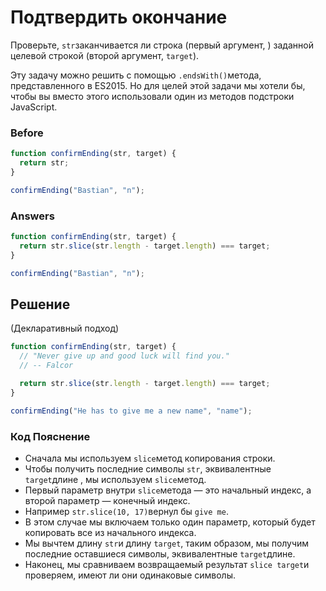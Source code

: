 # Подтвердить окончание
Проверьте, `str`заканчивается ли строка (первый аргумент, ) заданной целевой строкой (второй аргумент, `target`).

Эту задачу можно решить с помощью `.endsWith()`метода, представленного в ES2015. Но для целей этой задачи мы хотели бы, чтобы вы вместо этого использовали один из методов подстроки JavaScript.



### Before
```javascript
function confirmEnding(str, target) {
  return str;
}

confirmEnding("Bastian", "n");
```
### Answers
```javascript
function confirmEnding(str, target) {
  return str.slice(str.length - target.length) === target;
}

confirmEnding("Bastian", "n");
```

## Решение
(Декларативный подход)
```javascript
function confirmEnding(str, target) {
  // "Never give up and good luck will find you."
  // -- Falcor

  return str.slice(str.length - target.length) === target;
}

confirmEnding("He has to give me a new name", "name");
```
### Код Пояснение
* Сначала мы используем `slice`метод копирования строки.
* Чтобы получить последние символы `str`, эквивалентные `target`длине , мы используем `slice`метод.
* Первый параметр внутри `slice`метода — это начальный индекс, а второй параметр — конечный индекс.
* Например `str.slice(10, 17)`вернул бы `give me`.
* В этом случае мы включаем только один параметр, который будет копировать все из начального индекса.
* Мы вычтем длину `str`и длину `target`, таким образом, мы получим последние оставшиеся символы, эквивалентные `target`длине.
* Наконец, мы сравниваем возвращаемый результат `slice target`и проверяем, имеют ли они одинаковые символы.
